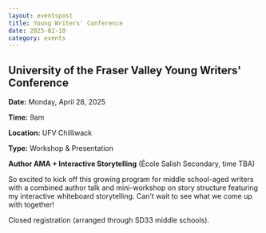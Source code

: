 ```yaml
---
layout: eventspost
title: Young Writers' Conference
date: 2025-02-10
category: events
---
```


## University of the Fraser Valley Young Writers' Conference

**Date:** Monday, April 28, 2025

**Time:** 9am

**Location:** UFV Chilliwack

**Type:** Workshop & Presentation

**Author AMA + Interactive Storytelling** (École Salish Secondary, time TBA)

So excited to kick off this growing program for middle school-aged writers with a combined author talk and mini-workshop on story structure featuring my interactive whiteboard storytelling. Can't wait to see what we come up with together!

Closed registration (arranged through SD33 middle schools).
